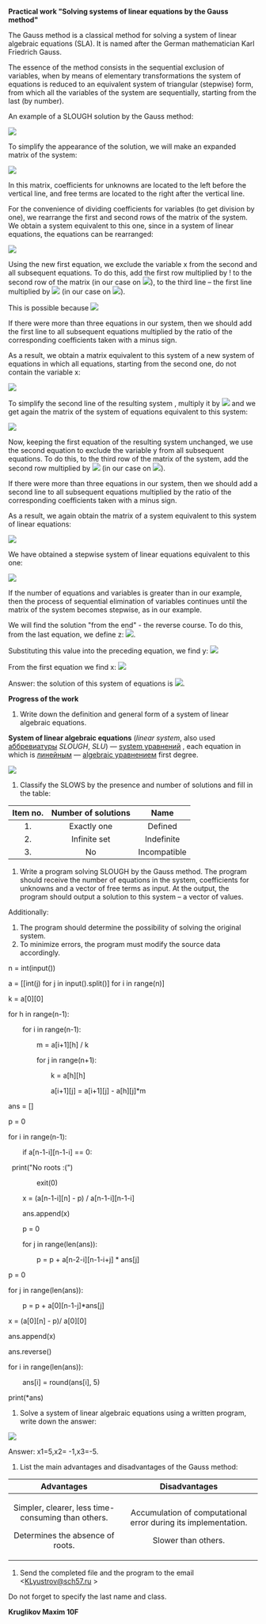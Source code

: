 **Practical work "Solving systems of linear equations by the Gauss method"**

The Gauss method is a classical method for solving a system of linear algebraic equations (SLA). It is named after the German mathematician Karl Friedrich Gauss.

The essence of the method consists in the sequential exclusion of variables, when by means of elementary transformations the system of equations is reduced to an equivalent system of triangular (stepwise) form, from which all the variables of the system are sequentially, starting from the last (by number).

An example of a SLOUGH solution by the Gauss method:

![](Images/Aspose.Words.8404e77e-8d5b-47e7-9bb1-6d363b328580.001.png)

To simplify the appearance of the solution, we will make an expanded matrix of the system:

![](Images/Aspose.Words.8404e77e-8d5b-47e7-9bb1-6d363b328580.002.png)

In this matrix, coefficients for unknowns are located to the left before the vertical line, and free terms are located to the right after the vertical line.

For the convenience of dividing coefficients for variables (to get division by one), we rearrange the first and second rows of the matrix of the system. We obtain a system equivalent to this one, since in a system of linear equations, the equations can be rearranged:

![](Images/Aspose.Words.8404e77e-8d5b-47e7-9bb1-6d363b328580.003.png)

Using the new first equation, we exclude the variable x from the second and all subsequent equations. To do this, add the first row multiplied by ! to the second row of the matrix[](Images/Aspose.Words.8404e77e-8d5b-47e7-9bb1-6d363b328580.004.png) (in our case on ![](Images/Aspose.Words.8404e77e-8d5b-47e7-9bb1-6d363b328580.005.png)), to the third line – the first line multiplied by ![](Images/Aspose.Words.8404e77e-8d5b-47e7-9bb1-6d363b328580.006.png) (in our case on ![](Images/Aspose.Words.8404e77e-8d5b-47e7-9bb1-6d363b328580.007.png)).

This is possible because ![](Images/Aspose.Words.8404e77e-8d5b-47e7-9bb1-6d363b328580.008.png)

If there were more than three equations in our system, then we should add the first line to all subsequent equations multiplied by the ratio of the corresponding coefficients taken with a minus sign.

As a result, we obtain a matrix equivalent to this system of a new system of equations in which all equations, starting from the second one, do not contain the variable x:

![](Images/Aspose.Words.8404e77e-8d5b-47e7-9bb1-6d363b328580.009.png)

To simplify the second line of the resulting system , multiply it by ![](Images/Aspose.Words.8404e77e-8d5b-47e7-9bb1-6d363b328580.010.png) and we get again the matrix of the system of equations equivalent to this system:

![](Images/Aspose.Words.8404e77e-8d5b-47e7-9bb1-6d363b328580.011.png)

Now, keeping the first equation of the resulting system unchanged, we use the second equation to exclude the variable y from all subsequent equations. To do this, to the third row of the matrix of the system, add the second row multiplied by ![](Images/Aspose.Words.8404e77e-8d5b-47e7-9bb1-6d363b328580.012.png) (in our case on ![](Images/Aspose.Words.8404e77e-8d5b-47e7-9bb1-6d363b328580.013.png)).

If there were more than three equations in our system, then we should add a second line to all subsequent equations multiplied by the ratio of the corresponding coefficients taken with a minus sign.

As a result, we again obtain the matrix of a system equivalent to this system of linear equations:

![](Images/Aspose.Words.8404e77e-8d5b-47e7-9bb1-6d363b328580.014.png)

We have obtained a stepwise system of linear equations equivalent to this one:

![](Images/Aspose.Words.8404e77e-8d5b-47e7-9bb1-6d363b328580.015.png)

If the number of equations and variables is greater than in our example, then the process of sequential elimination of variables continues until the matrix of the system becomes stepwise, as in our example.

We will find the solution "from the end" - the reverse course. To do this, from the last equation, we define z:
![](Images/Aspose.Words.8404e77e-8d5b-47e7-9bb1-6d363b328580.016.png).

Substituting this value into the preceding equation, we find y:
![](Images/Aspose.Words.8404e77e-8d5b-47e7-9bb1-6d363b328580.017.png)

From the first equation we find x:
![](Images/Aspose.Words.8404e77e-8d5b-47e7-9bb1-6d363b328580.018.png)

Answer: the solution of this system of equations is ![](Images/Aspose.Words.8404e77e-8d5b-47e7-9bb1-6d363b328580.019.png).


**Progress of the work**

1. Write down the definition and general form of a system of linear algebraic equations.

**System of linear algebraic equations** (*linear system*, also used [аббревиатуры](https://ru.wikipedia.org/wiki/%D0%90%D0%B1%D0%B1%D1%80%D0%B5%D0%B2%D0%B8%D0%B0%D1%82%D1%83%D1%80%D0%B0 ) *SLOUGH*, *SLU*) — [system уравнений](https://ru.wikipedia.org/wiki/%D0%A1%D0%B8%D1%81%D1%82%D0%B5%D0%BC%D0%B0_%D1%83%D1%80%D0%B0%D0%B2%D0%BD%D0%B5%D0%BD%D0%B8%D0%B9) , each equation in which is [линейным](https://ru.wikipedia.org/wiki/%D0%9B%D0%B8%D0%BD%D0%B5%D0%B9%D0%BD%D0%BE%D0%B5_%D1%83%D1%80%D0%B0%D0%B2%D0%BD%D0%B5%D0%BD%D0%B8%D0%B5) — [algebraic уравнением](https://ru.wikipedia.org/wiki/%D0%90%D0%BB%D0%B3%D0%B5%D0%B1%D1%80%D0%B0%D0%B8%D1%87%D0%B5%D1%81%D0%BA%D0%BE%D0%B5_%D1%83%D1%80%D0%B0%D0%B2%D0%BD%D0%B5%D0%BD%D0%B8%D0%B5) first degree.

![](Images/Aspose.Words.8404e77e-8d5b-47e7-9bb1-6d363b328580.020.png)

1. Classify the SLOWS by the presence and number of solutions and fill in the table:


|Item no.|Number of solutions|Name|
| :-: | :-: | :-: |
|1\.|Exactly one|Defined|
|2\.|Infinite set|Indefinite|
|3\.|No|Incompatible|


1. Write a program solving SLOUGH by the Gauss method. The program should receive the number of equations in the system, coefficients for unknowns and a vector of free terms as input. At the output, the program should output a solution to this system – a vector of values.

Additionally:

1) The program should determine the possibility of solving the original system.
1) To minimize errors, the program must modify the source data accordingly.






















n = int(input()) 

a = [[int(j) for j in input().split()] for i in range(n)]

k = a[0][0]

for h in range(n-1):

`    `for i in range(n-1):

`        `m = a[i+1][h] / k

`        `for j in range(n+1):

`            `k = a[h][h]

`            `a[i+1][j] = a[i+1][j] - a[h][j]\*m

ans = []

p = 0

for i in range(n-1):

`    `if a[n-1-i][n-1-i] == 0:

` `print("No roots :(")

`        `exit(0)

`    `x = (a[n-1-i][n] - p) / a[n-1-i][n-1-i]

`    `ans.append(x)

`    `p = 0

`    `for j in range(len(ans)):

`        `p = p + a[n-2-i][n-1-i+j] \* ans[j]

p = 0

for j in range(len(ans)):

`    `p = p + a[0][n-1-j]\*ans[j]

x = (a[0][n] - p)/ a[0][0]

ans.append(x)

ans.reverse()

for i in range(len(ans)):

`    `ans[i] = round(ans[i], 5)

print(\*ans)



























1. Solve a system of linear algebraic equations using a written program, write down the answer:

![](Images/Aspose.Words.8404e77e-8d5b-47e7-9bb1-6d363b328580.021.png)

Answer: x1=5,x2= -1,x3=-5.

1. List the main advantages and disadvantages of the Gauss method:


|Advantages|Disadvantages|
| :-: | :-: |
|<p>Simpler, clearer, less time-consuming than others.</p><p></p><p>Determines the absence of roots.</p>|<p>Accumulation of computational error during its implementation.</p><p></p><p>Slower than others.</p><p></p>|

1. Send the completed file and the program to the email <KLyustrov@sch57.ru >

Do not forget to specify the last name and class.

**Kruglikov Maxim 10F**
